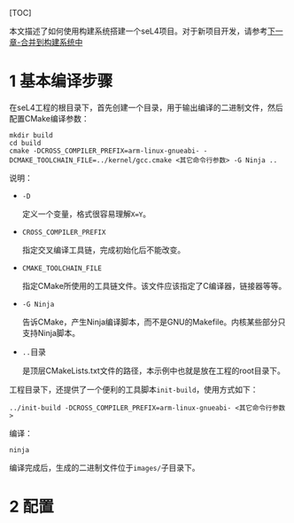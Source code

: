 [TOC]

本文描述了如何使用构建系统搭建一个seL4项目。对于新项目开发，请参考[下一章-合并到构建系统中](TODO)

# 1 基本编译步骤

在seL4工程的根目录下，首先创建一个目录，用于输出编译的二进制文件，然后配置CMake编译参数：

    mkdir build
    cd build
    cmake -DCROSS_COMPILER_PREFIX=arm-linux-gnueabi- -DCMAKE_TOOLCHAIN_FILE=../kernel/gcc.cmake <其它命令行参数> -G Ninja ..

说明：

* `-D`

    定义一个变量，格式很容易理解`X=Y`。

* `CROSS_COMPILER_PREFIX`

    指定交叉编译工具链，完成初始化后不能改变。

* `CMAKE_TOOLCHAIN_FILE`

    指定CMake所使用的工具链文件。该文件应该指定了C编译器，链接器等等。

* `-G Ninja`

    告诉CMake，产生Ninja编译脚本，而不是GNU的Makefile。内核某些部分只支持Ninja脚本。

* `..`目录

    是顶层CMakeLists.txt文件的路径，本示例中也就是放在工程的root目录下。

工程目录下，还提供了一个便利的工具脚本`init-build`，使用方式如下：

    ../init-build -DCROSS_COMPILER_PREFIX=arm-linux-gnueabi- <其它命令行参数>

编译：

    ninja

编译完成后，生成的二进制文件位于`images/`子目录下。

# 2 配置

